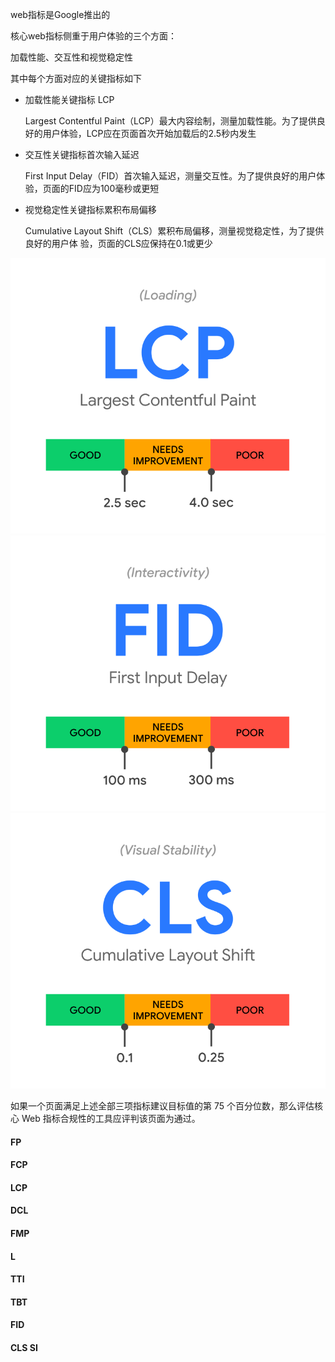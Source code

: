 web指标是Google推出的

核心web指标侧重于用户体验的三个方面：

加载性能、交互性和视觉稳定性

其中每个方面对应的关键指标如下

- 加载性能关键指标 LCP

    Largest Contentful Paint（LCP）最大内容绘制，测量加载性能。为了提供良好的用户体验，LCP应在页面首次开始加载后的2.5秒内发生

- 交互性关键指标首次输入延迟

    First Input Delay（FID）首次输入延迟，测量交互性。为了提供良好的用户体验，页面的FID应为100毫秒或更短

- 视觉稳定性关键指标累积布局偏移

    Cumulative Layout Shift（CLS）累积布局偏移，测量视觉稳定性，为了提供良好的用户体    验，页面的CLS应保持在0.1或更少


![](./img/lcp.svg)
![](./img/fid.svg)
![](./img/cls.svg)

如果一个页面满足上述全部三项指标建议目标值的第 75 个百分位数，那么评估核心 Web 指标合规性的工具应评判该页面为通过。

#### FP

#### FCP

#### LCP

#### DCL

#### FMP

#### L

#### TTI

#### TBT

#### FID

#### CLS SI